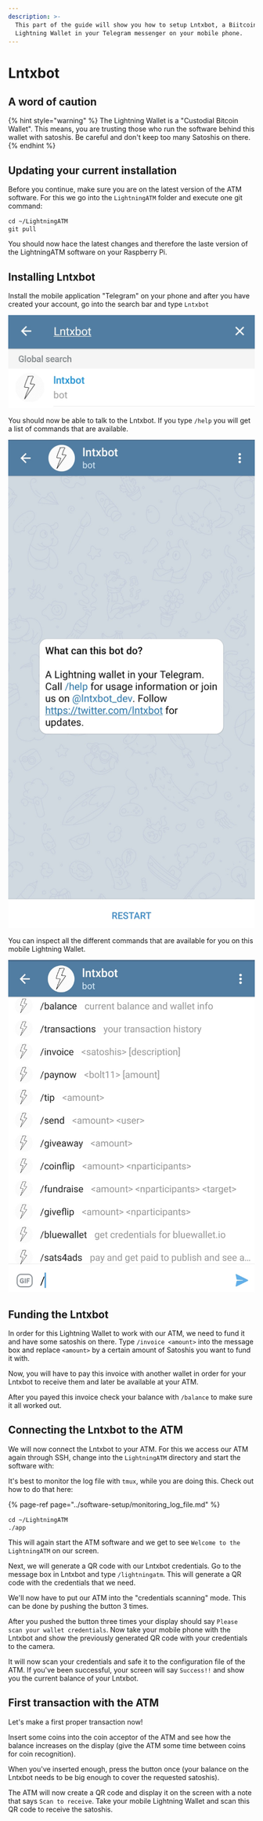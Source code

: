 ```yaml
---
description: >-
  This part of the guide will show you how to setup Lntxbot, a Biitcoin
  Lightning Wallet in your Telegram messenger on your mobile phone.
---
```


# Lntxbot

## A word of caution

{% hint style="warning" %}
The Lightning Wallet is a "Custodial Bitcoin Wallet". This means, you are trusting those who run the software behind this wallet with satoshis. Be careful and don't keep too many Satoshis on there.
{% endhint %}

## Updating your current installation

Before you continue, make sure you are on the latest version of the ATM software. For this we go into the `LightningATM` folder and execute one git command:

```text
cd ~/LightningATM
git pull
```

You should now hace the latest changes and therefore the laste version of the LightningATM software on your Raspberry Pi.

## Installing Lntxbot

Install the mobile application "Telegram" on your phone and after you have created your account, go into the search bar and type `Lntxbot`

![Searching Lntxbot](../../.gitbook/assets/searching_lntxbot.jpg)

You should now be able to talk to the Lntxbot. If you type `/help` you will get a list of commands that are available.

![Hello Lntxbot](../../.gitbook/assets/hello_lntxbot.jpg)

You can inspect all the different commands that are available for you on this mobile Lightning Wallet.

![Commands Lntxbot](../../.gitbook/assets/commands_lntxbot.jpg)

## Funding the Lntxbot

In order for this Lightning Wallet to work with our ATM, we need to fund it and have some satoshis on there. Type `/invoice <amount>` into the message box and replace `<amount>` by a certain amount of Satoshis you want to fund it with.

Now, you will have to pay this invoice with another wallet in order for your Lntxbot to receive them and later be available at your ATM.

After you payed this invoice check your balance with `/balance` to make sure it all worked out.

## Connecting the Lntxbot to the ATM

We will now connect the Lntxbot to your ATM. For this we access our ATM again through SSH, change into the `LightningATM` directory and start the software with:

It's best to monitor the log file with `tmux`, while you are doing this. Check out how to do that here:

{% page-ref page="../software-setup/monitoring\_log\_file.md" %}



```text
cd ~/LightningATM
./app
```

This will again start the ATM software and we get to see `Welcome to the LightningATM` on our screen.

Next, we will generate a QR code with our Lntxbot credentials. Go to the message box in Lntxbot and type `/lightningatm`. This will generate a QR code with the credentials that we need.

We'll now have to put our ATM into the "credentials scanning" mode. This can be done by pushing the button 3 times.

After you pushed the button three times your display should say `Please scan your wallet credentials`. Now take your mobile phone with the Lntxbot and show the previously generated QR code with your credentials to the camera.

It will now scan your credentials and safe it to the configuration file of the ATM. If you've been successful, your screen will say `Success!!` and show you the current balance of your Lntxbot.

## First transaction with the ATM

Let's make a first proper transaction now!

Insert some coins into the coin acceptor of the ATM and see how the balance increases on the display \(give the ATM some time between coins for coin recognition\).

When you've inserted enough, press the button once \(your balance on the Lntxbot needs to be big enough to cover the requested satoshis\).

The ATM will now create a QR code and display it on the screen with a note that says `Scan to receive`. Take your mobile Lightning Wallet and scan this QR code to receive the satoshis.

